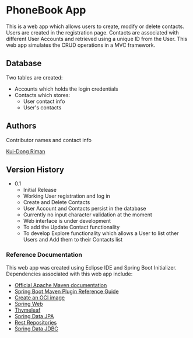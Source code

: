 # PhoneBook App

This is a web app which allows users to create, modify or delete contacts. Users are created in the registration page. Contacts are associated with different User Accounts and retrieved using a unique ID from the User. This web app simulates the CRUD operations in a MVC framework.

## Database

Two tables are created:

* Accounts which holds the login credentials
* Contacts which stores:
    * User contact info
    * User's contacts

## Authors

Contributor names and contact info

[Kui-Dong Riman](https://github.com/Kai-03/)

## Version History

* 0.1
    * Initial Release
    * Working User registration and log in
    * Create and Delete Contacts
    * User Account and Contacts persist in the database
    * Currently no input character validation at the moment
    * Web interface is under development
    * To add the Update Contact functionality
    * To develop Explore functionality which allows a User to list other Users and Add them to their Contacts list

### Reference Documentation

This web app was created using Eclipse IDE and Spring Boot Initializer. Dependencies associated with this web app include:

* [Official Apache Maven documentation](https://maven.apache.org/guides/index.html)
* [Spring Boot Maven Plugin Reference Guide](https://docs.spring.io/spring-boot/docs/2.5.2/maven-plugin/reference/html/)
* [Create an OCI image](https://docs.spring.io/spring-boot/docs/2.5.2/maven-plugin/reference/html/#build-image)
* [Spring Web](https://docs.spring.io/spring-boot/docs/2.5.2/reference/htmlsingle/#boot-features-developing-web-applications)
* [Thymeleaf](https://docs.spring.io/spring-boot/docs/2.5.2/reference/htmlsingle/#boot-features-spring-mvc-template-engines)
* [Spring Data JPA](https://docs.spring.io/spring-boot/docs/2.5.2/reference/htmlsingle/#boot-features-jpa-and-spring-data)
* [Rest Repositories](https://docs.spring.io/spring-boot/docs/2.5.2/reference/htmlsingle/#howto-use-exposing-spring-data-repositories-rest-endpoint)
* [Spring Data JDBC](https://docs.spring.io/spring-data/jdbc/docs/current/reference/html/)

